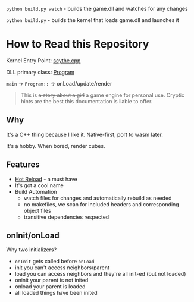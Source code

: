 `python build.py watch` - builds the game.dll and watches for any changes

`python build.py` - builds the kernel that loads game.dll and launches it
# How to Read this Repository

Kernel Entry Point: [scythe.cpp](src/scythe.cpp)

DLL primary class: [Program](src/program.cpp)

`main` -> `Program::` -> onLoad/update/render

> This is ~~a story about a girl~~ a game engine for personal use. Cryptic hints are the best this documentation is liable to offer.

## Why

It's a C++ thing because I like it. Native-first, port to wasm later.

It's a hobby. When bored, render cubes.

## Features

* [Hot Reload](doc/hot-reload.md) - a must have
* It's got a cool name
* Build Automation
	- watch files for changes and automatically rebuild as needed
	- no makefiles, we scan for included headers and corresponding object files
	- transitive dependencies respected

## onInit/onLoad

Why two initializers?

- `onInit` gets called before `onLoad`
- init you can't access neighbors/parent
- load you can access neighbors and they're all init-ed (but not loaded)
- oninit your parent is not inited
- onload your parent is loaded
- all loaded things have been inited

